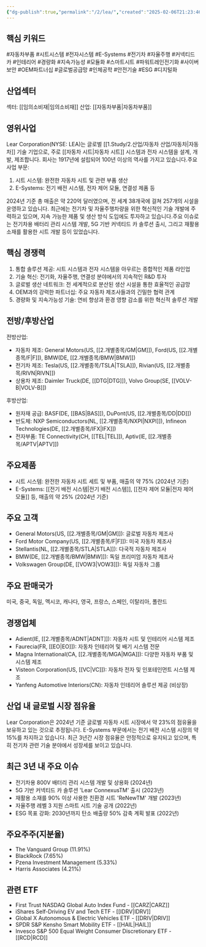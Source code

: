 ```yaml
---
{"dg-publish":true,"permalink":"/2/lea/","created":"2025-02-06T21:23:46.802+09:00","updated":"2025-07-29T21:37:04.839+09:00"}
---
```


## 핵심 키워드

#자동차부품 #시트시스템 #전자시스템 #E-Systems #전기차 #자율주행 #커넥티드카 #인테리어 #경량화 #지속가능성 #모듈화 #스마트시트 #파워트레인전기화 #사이버보안 #OEM파트너십 #글로벌공급망 #인체공학 #안전기술 #ESG #디지털화

## 산업섹터

섹터: [[임의소비재\|임의소비재]]
산업: [[자동차부품\|자동차부품]]

## 영위사업

Lear Corporation(NYSE: LEA)는 글로벌 [[1.Study/2.산업/자동차 산업/자동차\|자동차]] 기술 기업으로, 주로 [[자동차 시트\|자동차 시트]] 시스템과 전자 시스템을 설계, 개발, 제조합니다. 회사는 1917년에 설립되어 100년 이상의 역사를 가지고 있습니다.주요 사업 부문:

1. 시트 시스템: 완전한 자동차 시트 및 관련 부품 생산
2. E-Systems: 전기 배전 시스템, 전자 제어 모듈, 연결성 제품 등

2024년 기준 총 매출은 약 220억 달러였으며, 전 세계 38개국에 걸쳐 257개의 시설을 운영하고 있습니다. 최근에는 전기차 및 자율주행차량을 위한 혁신적인 기술 개발에 주력하고 있으며, 지속 가능한 제품 및 생산 방식 도입에도 투자하고 있습니다.주요 이슈로는 전기차용 배터리 관리 시스템 개발, 5G 기반 커넥티드 카 솔루션 출시, 그리고 재활용 소재를 활용한 시트 개발 등이 있었습니다.

## 핵심 경쟁력

1. 통합 솔루션 제공: 시트 시스템과 전자 시스템을 아우르는 종합적인 제품 라인업
2. 기술 혁신: 전기화, 자율주행, 연결성 분야에서의 지속적인 R&D 투자
3. 글로벌 생산 네트워크: 전 세계적으로 분산된 생산 시설을 통한 효율적인 공급망
4. OEM과의 강력한 파트너십: 주요 자동차 제조사들과의 긴밀한 협력 관계
5. 경량화 및 지속가능성 기술: 연비 향상과 환경 영향 감소를 위한 혁신적 솔루션 개발

## 전방/후방산업

전방산업:

- 자동차 제조: General Motors(US, [[2.개별종목/GM\|GM]]), Ford(US, [[2.개별종목/F\|F]]), BMW(DE, [[2.개별종목/BMW\|BMW]])
- 전기차 제조: Tesla(US, [[2.개별종목/TSLA\|TSLA]]), Rivian(US, [[2.개별종목/RIVN\|RIVN]])
- 상용차 제조: Daimler Truck(DE, [[DTG\|DTG]]), Volvo Group(SE, [[VOLV-B\|VOLV-B]])

후방산업:

- 원자재 공급: BASF(DE, [[BAS\|BAS]]), DuPont(US, [[2.개별종목/DD\|DD]])
- 반도체: NXP Semiconductors(NL, [[2.개별종목/NXPI\|NXPI]]), Infineon Technologies(DE, [[2.개별종목/IFX\|IFX]])
- 전자부품: TE Connectivity(CH, [[TEL\|TEL]]), Aptiv(IE, [[2.개별종목/APTV\|APTV]])

## 주요제품

- 시트 시스템: 완전한 자동차 시트 세트 및 부품, 매출의 약 75% (2024년 기준)
- E-Systems: [[전기 배전 시스템\|전기 배전 시스템]], [[전자 제어 모듈\|전자 제어 모듈]] 등, 매출의 약 25% (2024년 기준)

## 주요 고객

- General Motors(US, [[2.개별종목/GM\|GM]]): 글로벌 자동차 제조사
- Ford Motor Company(US, [[2.개별종목/F\|F]]): 미국 자동차 제조사
- Stellantis(NL, [[2.개별종목/STLA\|STLA]]): 다국적 자동차 제조사
- BMW(DE, [[2.개별종목/BMW\|BMW]]): 독일 프리미엄 자동차 제조사
- Volkswagen Group(DE, [[VOW3\|VOW3]]): 독일 자동차 그룹

## 주요 판매국가

미국, 중국, 독일, 멕시코, 캐나다, 영국, 프랑스, 스페인, 이탈리아, 폴란드

## 경쟁업체

- Adient(IE, [[2.개별종목/ADNT\|ADNT]]): 자동차 시트 및 인테리어 시스템 제조
- Faurecia(FR, [[EO\|EO]]): 자동차 인테리어 및 배기 시스템 전문
- Magna International(CA, [[2.개별종목/MGA\|MGA]]): 다양한 자동차 부품 및 시스템 제조
- Visteon Corporation(US, [[VC\|VC]]): 자동차 전자 및 인포테인먼트 시스템 제조
- Yanfeng Automotive Interiors(CN): 자동차 인테리어 솔루션 제공 (비상장)

## 산업 내 글로벌 시장 점유율

Lear Corporation은 2024년 기준 글로벌 자동차 시트 시장에서 약 23%의 점유율을 보유하고 있는 것으로 추정됩니다. E-Systems 부문에서는 전기 배전 시스템 시장의 약 15%를 차지하고 있습니다. 최근 3년간 시장 점유율은 안정적으로 유지되고 있으며, 특히 전기차 관련 기술 분야에서 성장세를 보이고 있습니다.

## 최근 3년 내 주요 이슈

- 전기차용 800V 배터리 관리 시스템 개발 및 상용화 (2024년)
- 5G 기반 커넥티드 카 솔루션 'Lear ConnexusTM' 출시 (2023년)
- 재활용 소재를 90% 이상 사용한 친환경 시트 'ReNewTM' 개발 (2023년)
- 자율주행 레벨 3 지원 스마트 시트 기술 공개 (2022년)
- ESG 목표 강화: 2030년까지 탄소 배출량 50% 감축 계획 발표 (2022년)

## 주요주주(지분율)

- The Vanguard Group (11.91%)
- BlackRock (7.65%)
- Pzena Investment Management (5.33%)
- Harris Associates (4.21%)

## 관련 ETF

- First Trust NASDAQ Global Auto Index Fund - [[CARZ\|CARZ]]
- iShares Self-Driving EV and Tech ETF - [[IDRV\|IDRV]]
- Global X Autonomous & Electric Vehicles ETF - [[DRIV\|DRIV]]
- SPDR S&P Kensho Smart Mobility ETF - [[HAIL\|HAIL]]
- Invesco S&P 500 Equal Weight Consumer Discretionary ETF - [[RCD\|RCD]]